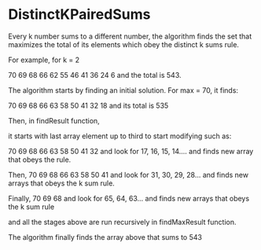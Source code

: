 # DistinctKPairedSums
Every k number sums to a different number, the algorithm finds the set that maximizes the total of its elements which obey the distinct k sums rule. 

For example, for k = 2

70  69  68  66  62  55  46  41  36  24  6 
and the total is 543. 

The algorithm starts by finding an initial solution. 
For max = 70, it finds:


70 69 68 66 63 58 50 41 32 18
and its total is 535

Then, in findResult function, 

it starts with last array element up to third to start modifying such as:

70 69 68 66 63 58 50 41 32 
and look for 17, 16, 15, 14.... and finds new array that obeys the rule. 

Then, 
70 69 68 66 63 58 50 41
and look for 31, 30, 29, 28... and finds new arrays that obeys the k sum rule.

Finally, 
70 69 68 
and look for 65, 64, 63...  and finds new arrays that obeys the k sum rule

and all the stages above are run recursively in findMaxResult function. 

The algorithm finally finds the array above that sums to 543


